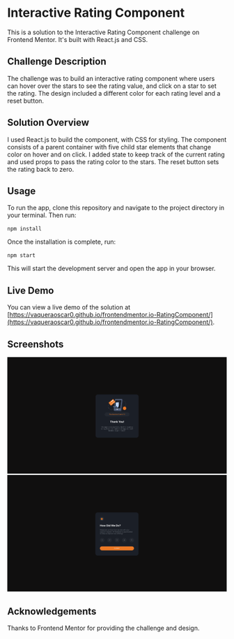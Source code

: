 # Interactive Rating Component

This is a solution to the Interactive Rating Component challenge on Frontend Mentor. It's built with React.js and CSS.

## Challenge Description

The challenge was to build an interactive rating component where users can hover over the stars to see the rating value, and click on a star to set the rating. The design included a different color for each rating level and a reset button.

## Solution Overview

I used React.js to build the component, with CSS for styling. The component consists of a parent container with five child star elements that change color on hover and on click. I added state to keep track of the current rating and used props to pass the rating color to the stars. The reset button sets the rating back to zero.

## Usage

To run the app, clone this repository and navigate to the project directory in your terminal. Then run:

```
npm install
```

Once the installation is complete, run:

```
npm start
```

This will start the development server and open the app in your browser.

## Live Demo

You can view a live demo of the solution at [https://vaqueraoscar0.github.io/frontendmentor.io-RatingComponent/](https://vaqueraoscar0.github.io/frontendmentor.io-RatingComponent/).

## Screenshots

![Screenshot 1](src/images/Project1.png)
![Screenshot 2](src/images/Project2.png)

## Acknowledgements

Thanks to Frontend Mentor for providing the challenge and design.

